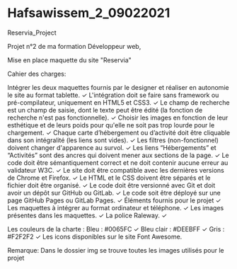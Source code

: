# Hafsawissem_2_09022021

Reservia_Project

Projet n°2 de ma formation Développeur web,

Mise en place maquette du site "Reservia"

Cahier des charges:

Intégrer les deux maquettes fournis par le designer et réaliser en autonomie le site au format tablette. ✓ L'intégration doit se faire sans framework ou pré-compilateur, uniquement en HTML5 et CSS3. ✓ Le champ de recherche est un champ de saisie, dont le texte peut être édité (la fonction de recherche n'est pas fonctionnelle). ✓ Choisir les images en fonction de leur esthétique et de leurs poids pour qu'elle ne soit pas trop lourde pour le chargement. ✓ Chaque carte d’hébergement ou d’activité doit être cliquable dans son intégralité (les liens sont vides). ✓ Les filtres (non-fonctionnel) doivent changer d'apparence au survol. ✓ Les liens “Hébergements” et “Activités” sont des ancres qui doivent mener aux sections de la page. ✓ Le code doit être sémantiquement correct et ne doit contenir aucune erreur au validateur W3C. ✓ Le site doit être compatible avec les dernières versions de Chrome et Firefox. ✓ Le HTML et le CSS doivent être séparés et le fichier doit être organisé. ✓ Le code doit être versionné avec Git et doit avoir un dépôt sur GitHub ou GitLab. ✓ Le code soit être déployé sur une page GitHub Pages ou GitLab Pages. ✓ Éléments fournis pour le projet ✓ Les maquettes à intégrer au format ordinateur et téléphone. ✓ Les images présentes dans les maquettes. ✓ La police Raleway. ✓

Les couleurs de la charte :
Bleu : #0065FC ✓ Bleu clair : #DEEBFF ✓ Gris : #F2F2F2 ✓ Les icons disponibles sur le site Font Awesome.

Remarque: Dans le dossier img se trouve toutes les images utilisés pour le projet

